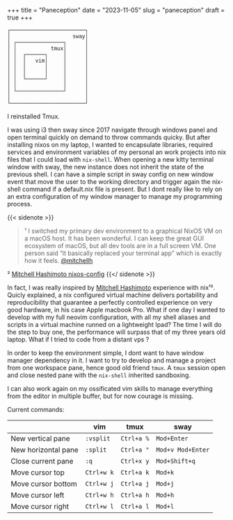 +++ 
title = "Paneception" 
date = "2023-11-05"
slug = "paneception"
draft = true
+++

```ascii
┌────────────────────────┐
│                    sway│
│ ┌───────────────┐      │
│ │           tmux│      │
│ │  ┌──────┐     │      │
│ │  │   vim│     │      │
│ │  │      │     │      │
│ │  │      │     │      │
│ │  └──────┘     │      │
│ │               │      │
│ └───────────────┘      │
│                        │
└────────────────────────┘

```

I reinstalled Tmux.

I was using i3 then sway since 2017 navigate through windows panel and open
terminal quickly on demand to throw commands quicky.  But after installing nixos
on my laptop, I wanted to encapsulate libraries, required services and
environment variables of my personal an work projects into nix files that I
could load with `nix-shell`.  When opening a new kitty terminal window with
sway, the new instance does not inherit the state of the previous shell. I can
have a simple script in sway config on new window event that move the user to
the working directory and trigger again the nix-shell command if a default.nix
file is present.  But I dont really like to rely on an extra configuration of my
window manager to manage my programming process.

{{< sidenote >}}
> ¹ I switched my primary dev environment to a graphical NixOS VM on a macOS host. 
> It has been wonderful. I can keep the great GUI ecosystem of macOS, but all 
> dev tools are in a full screen VM. One person said “it basically replaced 
> your terminal app” which is exactly how it feels.
[@mitchellh](https://twitter.com/mitchellh/status/1346136404682625024)

² [Mitchell Hashimoto nixos-config](https://github.com/mitchellh/nixos-config)
{{</ sidenote >}}

In fact, I was really inspired by [Mitchell Hashimoto](https://mitchellh.com/)
experience with nix¹². Quicly explained, a nix configured virtual machine
delivers portability and reproducibility that guarantee a perfectly
controlled experience on very good hardware, in his case Apple macbook Pro.
What if one day I wanted to develop with my full neovim configuration,
with all my shell aliases and scripts in a virtual machine runned
on a lightweight Ipad? The time I will do the step to buy one, the performance
will surpass that of my three years old laptop.
What if I tried to code from a distant vps ?

In order to keep the environment simple, I dont want to have window manager
dependency in it.  I want to try to develop and manage a project from one
workspace pane, hence good old friend `tmux`. A `tmux` session open and close
nested pane with the `nix-shell` inherited sandboxing.

I can also work again on my ossificated vim skills to manage everything from the
editor in multiple buffer, but for now courage is missing.

Current commands:

|                     | vim         | tmux       | sway              |
|---------------------|-------------|------------|-------------------| 
| New vertical pane   | `:vsplit`   | `Ctrl+a %` | `Mod+Enter`       | 
| New horizontal pane | `:split`    | `Ctrl+a "` | `Mod+v Mod+Enter` |
| Close current pane  | `:q`        | `Ctrl+x y` | `Mod+Shift+q`     |
| Move cursor top     | `Ctrl+w k`  | `Ctrl+a k` | `Mod+k`           |
| Move cursor bottom  | `Ctrl+w j`  | `Ctrl+a j` | `Mod+j`           |
| Move cursor left    | `Ctrl+w h`  | `Ctrl+a h` | `Mod+h`           |
| Move cursor right   | `Ctrl+w l`  | `Ctrl+a l` | `Mod+l`           |

